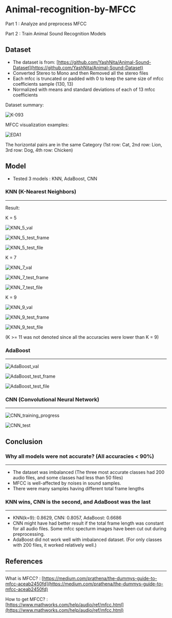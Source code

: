 # Animal-recognition-by-MFCC

Part 1 : Analyze and preprocess MFCC

Part 2 : Train Animal Sound Recognition Models

## Dataset

* The dataset is from: [https://github.com/YashNita/Animal-Sound-Dataset](https://github.com/YashNita/Animal-Sound-Dataset)
* Converted Stereo to Mono and then Removed all the stereo files
* Each mfcc is truncated or padded with 0 to keep the same size of mfcc coefficients sample (130, 13)
* Normalized with means and standard deviations of each of 13 mfcc coefficients

Dataset summary:

![K-093](https://github.com/jy-canucks1/Animal-recognition-by-MFCC/assets/84373345/3ea98d49-24d7-4f5f-b32a-eb2c9f89f44c)

MFCC visualization examples:

![EDA1](https://github.com/jy-canucks1/Animal-recognition-by-MFCC/assets/84373345/fb3f6ae1-d145-4f18-99bb-5a34b158d07e)

The horizontal pairs are in the same Category (1st row: Cat, 2nd row: Lion, 3rd row: Dog, 4th row: Chicken)


## Model

* Tested 3 models : KNN, AdaBoost, CNN
### KNN (K-Nearest Neighbors)
___

Result:

K = 5

![KNN_5_val](https://github.com/jy-canucks1/Animal-recognition-by-MFCC/assets/84373345/58ff7632-dcc9-4114-8b82-6b7383c9754b)

![KNN_5_test_frame](https://github.com/jy-canucks1/Animal-recognition-by-MFCC/assets/84373345/95f67087-2c19-4176-8b14-6aab518d1253)

![KNN_5_test_file](https://github.com/jy-canucks1/Animal-recognition-by-MFCC/assets/84373345/6e921082-c86e-4aee-a9a0-e9698be4ee3a)

K = 7

![KNN_7_val](https://github.com/jy-canucks1/Animal-recognition-by-MFCC/assets/84373345/273a8506-9688-48df-9a44-1e51ab2826d3)

![KNN_7_test_frame](https://github.com/jy-canucks1/Animal-recognition-by-MFCC/assets/84373345/fb6b9b6a-f1e6-4f0e-bf37-a45424cdaa9a)

![KNN_7_test_file](https://github.com/jy-canucks1/Animal-recognition-by-MFCC/assets/84373345/1efa87fb-37ce-4d73-91b7-22f6bba0deff)

K = 9

![KNN_9_val](https://github.com/jy-canucks1/Animal-recognition-by-MFCC/assets/84373345/55e500e8-2bda-4735-9314-e628e03bafa2)

![KNN_9_test_frame](https://github.com/jy-canucks1/Animal-recognition-by-MFCC/assets/84373345/dc47cb43-83bc-4f6c-88e5-d3d1fe2c8c3e)

![KNN_9_test_file](https://github.com/jy-canucks1/Animal-recognition-by-MFCC/assets/84373345/1a6bdb6f-529f-4468-99f1-fc8fb8af5813)

(K >= 11 was not denoted since all the accuracies were lower than K = 9)

### AdaBoost
___

![AdaBoost_val](https://github.com/jy-canucks1/Animal-recognition-by-MFCC/assets/84373345/cc7187e9-616c-4e27-b0bf-14e8734682b6)

![AdaBoost_test_frame](https://github.com/jy-canucks1/Animal-recognition-by-MFCC/assets/84373345/66dae590-d370-4f6c-955b-9b2360a1f09f)

![AdaBoost_test_file](https://github.com/jy-canucks1/Animal-recognition-by-MFCC/assets/84373345/4324e88d-3bc8-4c7d-89ac-94ecadd31849)


### CNN (Convolutional Neural Network)
___

![CNN_training_progress](https://github.com/jy-canucks1/Animal-recognition-by-MFCC/assets/84373345/5e38d246-0e6e-464a-a1de-27b00616cea2)

![CNN_test](https://github.com/jy-canucks1/Animal-recognition-by-MFCC/assets/84373345/29c4e498-81a4-45f0-9eb7-f0401b5bfe9f)


## Conclusion

### Why all models were not accurate? (All accuracies < 90%)
___

* The dataset was imbalanced (The three most accurate classes had 200 audio files, and some classes had less than 50 files)
* MFCC is well-affected by noises in sound samples.
* There were many samples having different total frame lengths

### KNN wins, CNN is the second, and AdaBoost was the last
___
* KNN(k=9): 0.8629, CNN: 0.8057, AdaBoost: 0.6686
* CNN might have had better result if the total frame length was constant for all audio files. Some mfcc specturm images have been cut out during preprocessing.
* AdaBoost did not work well with imbalanced dataset. (For only classes with 200 files, it worked relatively well.)

## References
___

What is MFCC? : [https://medium.com/prathena/the-dummys-guide-to-mfcc-aceab2450fd](https://medium.com/prathena/the-dummys-guide-to-mfcc-aceab2450fd)

How to get MFCC? : [https://www.mathworks.com/help/audio/ref/mfcc.html](https://www.mathworks.com/help/audio/ref/mfcc.html)
